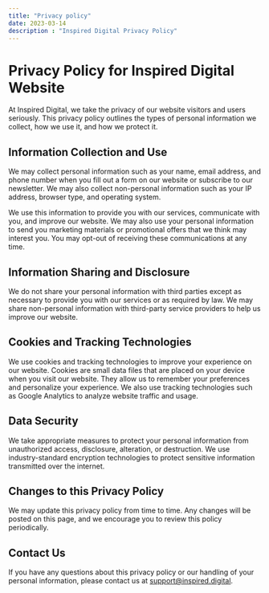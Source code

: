 ```yaml
---
title: "Privacy policy"
date: 2023-03-14
description : "Inspired Digital Privacy Policy"
---
```


# Privacy Policy for Inspired Digital Website

At Inspired Digital, we take the privacy of our website visitors and users seriously. This privacy policy outlines the types of personal information we collect, how we use it, and how we protect it.

## Information Collection and Use

We may collect personal information such as your name, email address, and phone number when you fill out a form on our website or subscribe to our newsletter. We may also collect non-personal information such as your IP address, browser type, and operating system.

We use this information to provide you with our services, communicate with you, and improve our website. We may also use your personal information to send you marketing materials or promotional offers that we think may interest you. You may opt-out of receiving these communications at any time.

## Information Sharing and Disclosure

We do not share your personal information with third parties except as necessary to provide you with our services or as required by law. We may share non-personal information with third-party service providers to help us improve our website.

## Cookies and Tracking Technologies

We use cookies and tracking technologies to improve your experience on our website. Cookies are small data files that are placed on your device when you visit our website. They allow us to remember your preferences and personalize your experience. We also use tracking technologies such as Google Analytics to analyze website traffic and usage.

## Data Security

We take appropriate measures to protect your personal information from unauthorized access, disclosure, alteration, or destruction. We use industry-standard encryption technologies to protect sensitive information transmitted over the internet.

## Changes to this Privacy Policy

We may update this privacy policy from time to time. Any changes will be posted on this page, and we encourage you to review this policy periodically.

## Contact Us

If you have any questions about this privacy policy or our handling of your personal information, please contact us at support@inspired.digital.
